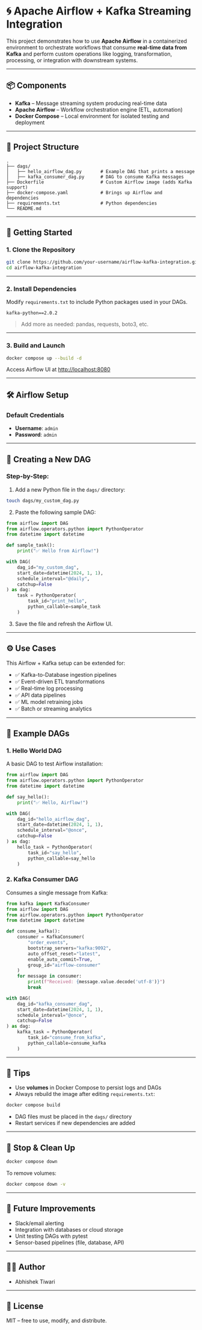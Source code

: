 # 🌀 Apache Airflow + Kafka Streaming Integration

This project demonstrates how to use **Apache Airflow** in a containerized environment to orchestrate workflows that consume **real-time data from Kafka** and perform custom operations like logging, transformation, processing, or integration with downstream systems.

---

## 📦 Components

- **Kafka** – Message streaming system producing real-time data  
- **Apache Airflow** – Workflow orchestration engine (ETL, automation)  
- **Docker Compose** – Local environment for isolated testing and deployment  

---

## 🧱 Project Structure

```
.
├── dags/
│   ├── hello_airflow_dag.py       # Example DAG that prints a message
│   ├── kafka_consumer_dag.py      # DAG to consume Kafka messages
├── Dockerfile                     # Custom Airflow image (adds Kafka support)
├── docker-compose.yaml            # Brings up Airflow and dependencies
├── requirements.txt               # Python dependencies
└── README.md
```

---

## 🚀 Getting Started

### 1. Clone the Repository

```bash
git clone https://github.com/your-username/airflow-kafka-integration.git
cd airflow-kafka-integration
```

---

### 2. Install Dependencies

Modify `requirements.txt` to include Python packages used in your DAGs.

```
kafka-python==2.0.2
```

> Add more as needed: pandas, requests, boto3, etc.

---

### 3. Build and Launch

```bash
docker compose up --build -d
```

Access Airflow UI at [http://localhost:8080](http://localhost:8080)

---

## 🛠️ Airflow Setup

### Default Credentials

- **Username**: `admin`  
- **Password**: `admin`

---

## 📂 Creating a New DAG

### Step-by-Step:

1. Add a new Python file in the `dags/` directory:

```bash
touch dags/my_custom_dag.py
```

2. Paste the following sample DAG:

```python
from airflow import DAG
from airflow.operators.python import PythonOperator
from datetime import datetime

def sample_task():
    print("✅ Hello from Airflow!")

with DAG(
    dag_id="my_custom_dag",
    start_date=datetime(2024, 1, 1),
    schedule_interval="@daily",
    catchup=False
) as dag:
    task = PythonOperator(
        task_id="print_hello",
        python_callable=sample_task
    )
```

3. Save the file and refresh the Airflow UI.

---

## ⚙️ Use Cases

This Airflow + Kafka setup can be extended for:

- ✅ Kafka-to-Database ingestion pipelines  
- ✅ Event-driven ETL transformations  
- ✅ Real-time log processing  
- ✅ API data pipelines  
- ✅ ML model retraining jobs  
- ✅ Batch or streaming analytics  

---

## 🧪 Example DAGs

### 1. Hello World DAG

A basic DAG to test Airflow installation:

```python
from airflow import DAG
from airflow.operators.python import PythonOperator
from datetime import datetime

def say_hello():
    print("✅ Hello, Airflow!")

with DAG(
    dag_id="hello_airflow_dag",
    start_date=datetime(2024, 1, 1),
    schedule_interval="@once",
    catchup=False
) as dag:
    hello_task = PythonOperator(
        task_id="say_hello",
        python_callable=say_hello
    )
```

### 2. Kafka Consumer DAG

Consumes a single message from Kafka:

```python
from kafka import KafkaConsumer
from airflow import DAG
from airflow.operators.python import PythonOperator
from datetime import datetime

def consume_kafka():
    consumer = KafkaConsumer(
        "order_events",
        bootstrap_servers="kafka:9092",
        auto_offset_reset="latest",
        enable_auto_commit=True,
        group_id="airflow-consumer"
    )
    for message in consumer:
        print(f"Received: {message.value.decode('utf-8')}")
        break

with DAG(
    dag_id="kafka_consumer_dag",
    start_date=datetime(2024, 1, 1),
    schedule_interval="@once",
    catchup=False
) as dag:
    kafka_task = PythonOperator(
        task_id="consume_from_kafka",
        python_callable=consume_kafka
    )
```

---

## 📌 Tips

- Use **volumes** in Docker Compose to persist logs and DAGs  
- Always rebuild the image after editing `requirements.txt`:

```bash
docker compose build
```

- DAG files must be placed in the `dags/` directory  
- Restart services if new dependencies are added  

---

## 🧹 Stop & Clean Up

```bash
docker compose down
```

To remove volumes:

```bash
docker compose down -v
```

---

## 🧰 Future Improvements

- Slack/email alerting  
- Integration with databases or cloud storage  
- Unit testing DAGs with pytest  
- Sensor-based pipelines (file, database, API)

---

## 👨‍💻 Author

- Abhishek Tiwari

---

## 📄 License

MIT – free to use, modify, and distribute.
